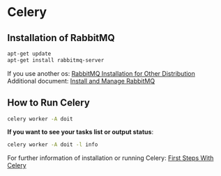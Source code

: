 # Celery


## Installation of RabbitMQ
```bash
apt-get update
apt-get install rabbitmq-server
```

If you use another os: [RabbitMQ Installation for Other Distribution](https://www.rabbitmq.com/download.html)<br />
Additional document: [Install and Manage RabbitMQ](https://www.digitalocean.com/community/tutorials/how-to-install-and-manage-rabbitmq)


## How to Run Celery
```bash
celery worker -A doit
```

**If you want to see your tasks list or output status**:
```bash
celery worker -A doit -l info
```

For further information of installation or running Celery: [First Steps With Celery](http://docs.celeryproject.org/en/latest/getting-started/first-steps-with-celery.html)
